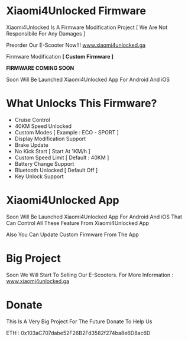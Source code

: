 # Xiaomi4Unlocked Firmware
Xiaomi4Unlocked Is A Firmware Modification Project [ We Are Not Responsibile For Any Damages ]

Preorder Our E-Scooter Now!!! www.xiaomi4unlocked.ga

Firmware Modification **[ Custom Firmware ]**

**FIRMWARE COMING SOON**

Soon Will Be Launched Xiaomi4Unlocked App For Android And iOS
# What Unlocks This Firmware?
- Cruise Control
- 40KM Speed Unlocked
- Custom Modes [ Example : ECO - SPORT ]
- Display Modification Support
- Brake Update
- No Kick Start [ Start At 1KM/h ]
- Custom Speed Limit [ Default : 40KM ]
- Battery Change Support
- Bluetooth Unlocked [ Default Off ]
- Key Unlock Support

# Xiaomi4Unlocked App
Soon Will Be Launched Xiaomi4Unlocked App For Android And iOS That Can Control All These Feature From Xiaomi4Unlocked App

Also You Can Update Custom Firmware From The App

# Big Project

Soon We Will Start To Selling Our E-Scooters. For More Information : www.xiaomi4unlocked.ga
# Donate 
This Is A Very Big Project For The Future Donate To Help Us

ETH : 0x103aC707dabe52F26B2Fd3582f274ba8e6D8ac6D
